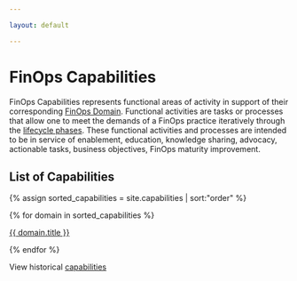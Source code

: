 ```yaml
---

layout: default

---
```


# FinOps Capabilities

FinOps Capabilities represents functional areas of activity in support of their corresponding [FinOps Domain](/framework/domains/). Functional activities are tasks or processes that allow one to meet the demands of a FinOps practice iteratively through the [lifecycle phases](/framework/phases/). These functional activities and processes are intended to be in service of enablement, education, knowledge sharing, advocacy, actionable tasks, business objectives, FinOps maturity improvement.

## List of Capabilities



{% assign sorted_capabilities = site.capabilities | sort:"order" %}

{% for domain in sorted_capabilities %}

<a class="text-lg hover:text-green-500 transition-colors duration-200 p-4" href="{{ domain.url }}">{{ domain.title }}</a>

{% endfor %}


View historical [capabilities](/framework/archive/v0.1/)
